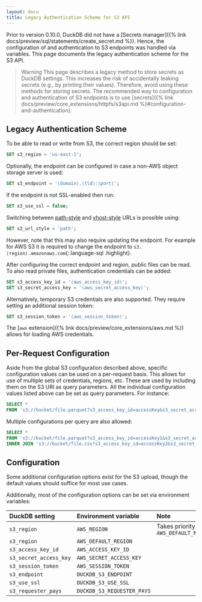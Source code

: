 ```yaml
---
layout: docu
title: Legacy Authentication Scheme for S3 API
---
```


Prior to version 0.10.0, DuckDB did not have a [Secrets manager]({% link docs/preview/sql/statements/create_secret.md %}). Hence, the configuration of and authentication to S3 endpoints was handled via variables. This page documents the legacy authentication scheme for the S3 API.

> Warning This page describes a legacy method to store secrets as DuckDB settings.
> This increases the risk of accidentally leaking secrets (e.g., by printing their values).
> Therefore, avoid using these methods for storing secrets.
> The recommended way to configuration and authentication of S3 endpoints is to use [secrets]({% link docs/preview/core_extensions/httpfs/s3api.md %}#configuration-and-authentication).

## Legacy Authentication Scheme

To be able to read or write from S3, the correct region should be set:

```sql
SET s3_region = 'us-east-1';
```

Optionally, the endpoint can be configured in case a non-AWS object storage server is used:

```sql
SET s3_endpoint = '⟨domain⟩.⟨tld⟩:⟨port⟩';
```

If the endpoint is not SSL-enabled then run:

```sql
SET s3_use_ssl = false;
```

Switching between [path-style](https://docs.aws.amazon.com/AmazonS3/latest/userguide/VirtualHosting.html#path-style-access) and [vhost-style](https://docs.aws.amazon.com/AmazonS3/latest/userguide/VirtualHosting.html#virtual-hosted-style-access) URLs is possible using:

```sql
SET s3_url_style = 'path';
```

However, note that this may also require updating the endpoint. For example for AWS S3 it is required to change the endpoint to `s3.⟨region⟩.amazonaws.com`{:.language-sql .highlight}.

After configuring the correct endpoint and region, public files can be read. To also read private files, authentication credentials can be added:

```sql
SET s3_access_key_id = '⟨aws_access_key_id⟩';
SET s3_secret_access_key = '⟨aws_secret_access_key⟩';
```

Alternatively, temporary S3 credentials are also supported. They require setting an additional session token:

```sql
SET s3_session_token = '⟨aws_session_token⟩';
```

The [`aws` extension]({% link docs/preview/core_extensions/aws.md %}) allows for loading AWS credentials.

## Per-Request Configuration

Aside from the global S3 configuration described above, specific configuration values can be used on a per-request basis. This allows for use of multiple sets of credentials, regions, etc. These are used by including them on the S3 URI as query parameters. All the individual configuration values listed above can be set as query parameters. For instance:

```sql
SELECT *
FROM 's3://bucket/file.parquet?s3_access_key_id=accessKey&s3_secret_access_key=secretKey';
```

Multiple configurations per query are also allowed:

```sql
SELECT *
FROM 's3://bucket/file.parquet?s3_access_key_id=accessKey1&s3_secret_access_key=secretKey1' t1
INNER JOIN 's3://bucket/file.csv?s3_access_key_id=accessKey2&s3_secret_access_key=secretKey2' t2;
```

## Configuration

Some additional configuration options exist for the S3 upload, though the default values should suffice for most use cases.

Additionally, most of the configuration options can be set via environment variables:

| DuckDB setting         | Environment variable       | Note                                     |
|:-----------------------|:---------------------------|:-----------------------------------------|
| `s3_region`            | `AWS_REGION`               | Takes priority over `AWS_DEFAULT_REGION` |
| `s3_region`            | `AWS_DEFAULT_REGION`       |                                          |
| `s3_access_key_id`     | `AWS_ACCESS_KEY_ID`        |                                          |
| `s3_secret_access_key` | `AWS_SECRET_ACCESS_KEY`    |                                          |
| `s3_session_token`     | `AWS_SESSION_TOKEN`        |                                          |
| `s3_endpoint`          | `DUCKDB_S3_ENDPOINT`       |                                          |
| `s3_use_ssl`           | `DUCKDB_S3_USE_SSL`        |                                          |
| `s3_requester_pays`    | `DUCKDB_S3_REQUESTER_PAYS` |                                          |
